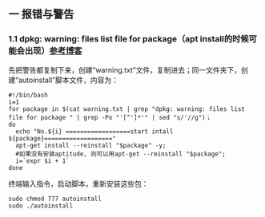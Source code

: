 ## 一 报错与警告
### 1.1 dpkg: warning: files list file for package（apt install的时候可能会出现）[参考博客](https://blog.csdn.net/youlinhuanyan/article/details/99575493)
先把警告都复制下来，创建“warning.txt”文件，复制进去；同一文件夹下，创建“autoinstall”脚本文件，内容为：
```
#!/bin/bash
i=1
for package in $(cat warning.txt | grep "dpkg: warning: files list file for package " | grep -Po "'[^']*'" | sed "s/'//g")；
do
  echo "No.${i} ==================start intall ${package}==================="
  apt-get install --reinstall "$package" -y;
  #如果没有安装aptitude, 则可以用apt-get --reinstall "$package";
  i=`expr $i + 1`
done
```
终端输入指令，启动脚本，重新安装这些包：
```
sudo chmod 777 autoinstall
sudo ./autoinstall
```
